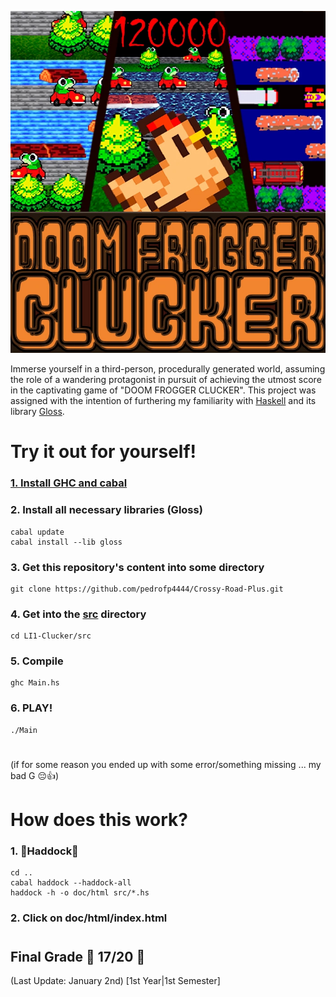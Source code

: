 ![Doom Frogger Clucker](logo/versaoFinalCwisp.png)




Immerse yourself in a third-person, procedurally generated world, assuming the role of a wandering protagonist in pursuit of achieving the utmost score in the captivating game of "DOOM FROGGER CLUCKER".
This project was assigned with the intention of furthering my familiarity with [Haskell](https://www.haskell.org/) and its library [Gloss](http://gloss.ouroborus.net/).

#
# Try it out for yourself! 

###    [1. Install GHC and cabal](https://www.haskell.org/downloads/)

###    2. Install all necessary libraries (Gloss) 

    cabal update
    cabal install --lib gloss
        
    
###    3. Get this repository's content into some directory

    git clone https://github.com/pedrofp4444/Crossy-Road-Plus.git
        

###    4. Get into the [src](src/) directory

    cd LI1-Clucker/src
    

###    5. Compile

    ghc Main.hs

###    6. PLAY!

    
    ./Main
    

#
 (if for some reason you ended up with some error/something missing ... my bad G 😔👍)
#
# How does this work? 

### 1. 🐋Haddock🐋

    cd ..
    cabal haddock --haddock-all
    haddock -h -o doc/html src/*.hs

### 2. Click on doc/html/index.html

#
## Final Grade 🥚 **17/20** 🥚

(Last Update: January 2nd) [1st Year|1st Semester]